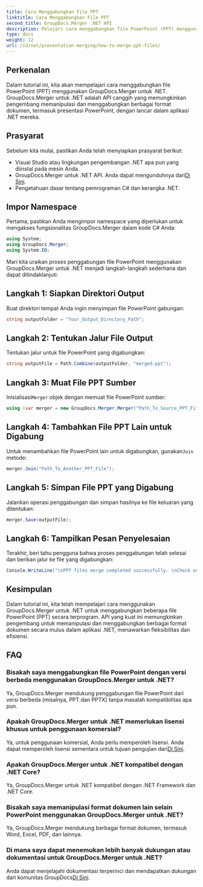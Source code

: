 ```yaml
---
title: Cara Menggabungkan File PPT
linktitle: Cara Menggabungkan File PPT
second_title: GroupDocs.Merger .NET API
description: Pelajari cara menggabungkan file PowerPoint (PPT) menggunakan GroupDocs.Merger untuk .NET dengan mudah. Tingkatkan aplikasi .NET Anda dengan API canggih ini.
type: docs
weight: 12
url: /id/net/presentation-merging/how-to-merge-ppt-files/
---
```

## Perkenalan
Dalam tutorial ini, kita akan mempelajari cara menggabungkan file PowerPoint (PPT) menggunakan GroupDocs.Merger untuk .NET. GroupDocs.Merger untuk .NET adalah API canggih yang memungkinkan pengembang memanipulasi dan menggabungkan berbagai format dokumen, termasuk presentasi PowerPoint, dengan lancar dalam aplikasi .NET mereka.
## Prasyarat
Sebelum kita mulai, pastikan Anda telah menyiapkan prasyarat berikut:
- Visual Studio atau lingkungan pengembangan .NET apa pun yang diinstal pada mesin Anda.
-  GroupDocs.Merger untuk .NET API. Anda dapat mengunduhnya dari[Di Sini](https://releases.groupdocs.com/merger/net/).
- Pengetahuan dasar tentang pemrograman C# dan kerangka .NET.

## Impor Namespace
Pertama, pastikan Anda mengimpor namespace yang diperlukan untuk mengakses fungsionalitas GroupDocs.Merger dalam kode C# Anda:
```csharp
using System; 
using GroupDocs.Merger;
using System.IO;
```

Mari kita uraikan proses penggabungan file PowerPoint menggunakan GroupDocs.Merger untuk .NET menjadi langkah-langkah sederhana dan dapat ditindaklanjuti:
## Langkah 1: Siapkan Direktori Output
Buat direktori tempat Anda ingin menyimpan file PowerPoint gabungan:
```csharp
string outputFolder = "Your_Output_Directory_Path";
```
## Langkah 2: Tentukan Jalur File Output
Tentukan jalur untuk file PowerPoint yang digabungkan:
```csharp
string outputFile = Path.Combine(outputFolder, "merged.ppt");
```
## Langkah 3: Muat File PPT Sumber
 Inisialisasi`Merger` objek dengan memuat file PowerPoint sumber:
```csharp
using (var merger = new GroupDocs.Merger.Merger("Path_To_Source_PPT_File"))
```
## Langkah 4: Tambahkan File PPT Lain untuk Digabung
 Untuk menambahkan file PowerPoint lain untuk digabungkan, gunakan`Join` metode:
```csharp
merger.Join("Path_To_Another_PPT_File");
```
## Langkah 5: Simpan File PPT yang Digabung
Jalankan operasi penggabungan dan simpan hasilnya ke file keluaran yang ditentukan:
```csharp
merger.Save(outputFile);
```
## Langkah 6: Tampilkan Pesan Penyelesaian
Terakhir, beri tahu pengguna bahwa proses penggabungan telah selesai dan berikan jalur ke file yang digabungkan:
```csharp
Console.WriteLine("\nPPT files merge completed successfully. \nCheck output in {0}", outputFolder);
```

## Kesimpulan
Dalam tutorial ini, kita telah mempelajari cara menggunakan GroupDocs.Merger untuk .NET untuk menggabungkan beberapa file PowerPoint (PPT) secara terprogram. API yang kuat ini memungkinkan pengembang untuk memanipulasi dan menggabungkan berbagai format dokumen secara mulus dalam aplikasi .NET, menawarkan fleksibilitas dan efisiensi.

## FAQ
### Bisakah saya menggabungkan file PowerPoint dengan versi berbeda menggunakan GroupDocs.Merger untuk .NET?
Ya, GroupDocs.Merger mendukung penggabungan file PowerPoint dari versi berbeda (misalnya, PPT dan PPTX) tanpa masalah kompatibilitas apa pun.
### Apakah GroupDocs.Merger untuk .NET memerlukan lisensi khusus untuk penggunaan komersial?
 Ya, untuk penggunaan komersial, Anda perlu memperoleh lisensi. Anda dapat memperoleh lisensi sementara untuk tujuan pengujian dari[Di Sini](https://purchase.groupdocs.com/temporary-license/).
### Apakah GroupDocs.Merger untuk .NET kompatibel dengan .NET Core?
Ya, GroupDocs.Merger untuk .NET kompatibel dengan .NET Framework dan .NET Core.
### Bisakah saya memanipulasi format dokumen lain selain PowerPoint menggunakan GroupDocs.Merger untuk .NET?
Ya, GroupDocs.Merger mendukung berbagai format dokumen, termasuk Word, Excel, PDF, dan lainnya.
### Di mana saya dapat menemukan lebih banyak dukungan atau dokumentasi untuk GroupDocs.Merger untuk .NET?
Anda dapat menjelajahi dokumentasi terperinci dan mendapatkan dukungan dari komunitas GroupDocs[Di Sini](https://forum.groupdocs.com/c/merger/32).